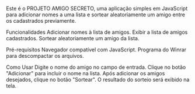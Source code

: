Este é o PROJETO AMIGO SECRETO, uma aplicação simples em JavaScript para adicionar nomes a uma lista e sortear aleatoriamente um amigo entre os cadastrados previamente.

Funcionalidades
  Adicionar nomes à lista de amigos.
  Exibir a lista de amigos cadastrados.
  Sortear aleatoriamente um amigo da lista.
  
Pré-requisitos
  Navegador compatível com JavaScript.
  Programa do Winrar para descompactar os arquivos.
  
Como Usar
  Digite o nome do amigo no campo de entrada.
  Clique no botão "Adicionar" para incluir o nome na lista.
  Após adicionar os amigos desejados, clique no botão "Sortear".
  O resultado do sorteio será exibido na tela.
